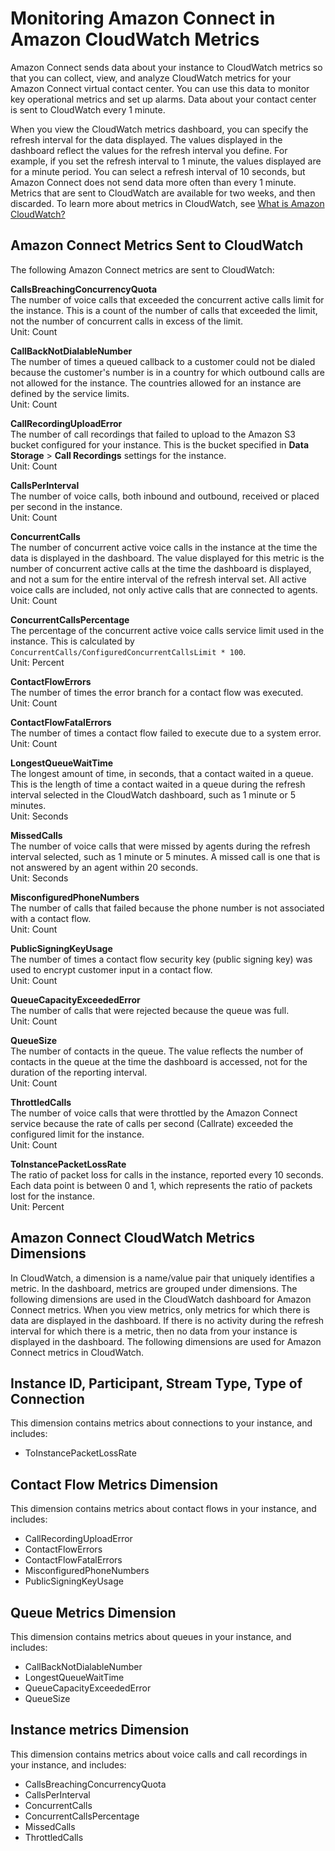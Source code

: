 # Monitoring Amazon Connect in Amazon CloudWatch Metrics<a name="monitoring-cloudwatch"></a>

Amazon Connect sends data about your instance to CloudWatch metrics so that you can collect, view, and analyze CloudWatch metrics for your Amazon Connect virtual contact center\. You can use this data to monitor key operational metrics and set up alarms\. Data about your contact center is sent to CloudWatch every 1 minute\.

When you view the CloudWatch metrics dashboard, you can specify the refresh interval for the data displayed\. The values displayed in the dashboard reflect the values for the refresh interval you define\. For example, if you set the refresh interval to 1 minute, the values displayed are for a minute period\. You can select a refresh interval of 10 seconds, but Amazon Connect does not send data more often than every 1 minute\. Metrics that are sent to CloudWatch are available for two weeks, and then discarded\. To learn more about metrics in CloudWatch, see [What is Amazon CloudWatch?](https://docs.aws.amazon.com/AmazonCloudWatch/latest/monitoring/)

## Amazon Connect Metrics Sent to CloudWatch<a name="connect-metrics-cloudwatch"></a>

The following Amazon Connect metrics are sent to CloudWatch:

**CallsBreachingConcurrencyQuota**  
The number of voice calls that exceeded the concurrent active calls limit for the instance\. This is a count of the number of calls that exceeded the limit, not the number of concurrent calls in excess of the limit\.  
Unit: Count

**CallBackNotDialableNumber**  
The number of times a queued callback to a customer could not be dialed because the customer's number is in a country for which outbound calls are not allowed for the instance\. The countries allowed for an instance are defined by the service limits\.  
Unit: Count

**CallRecordingUploadError**  
The number of call recordings that failed to upload to the Amazon S3 bucket configured for your instance\. This is the bucket specified in **Data Storage** > **Call Recordings** settings for the instance\.  
Unit: Count

**CallsPerInterval**  
The number of voice calls, both inbound and outbound, received or placed per second in the instance\.  
Unit: Count

**ConcurrentCalls**  
The number of concurrent active voice calls in the instance at the time the data is displayed in the dashboard\. The value displayed for this metric is the number of concurrent active calls at the time the dashboard is displayed, and not a sum for the entire interval of the refresh interval set\. All active voice calls are included, not only active calls that are connected to agents\.  
Unit: Count

**ConcurrentCallsPercentage**  
The percentage of the concurrent active voice calls service limit used in the instance\. This is calculated by `ConcurrentCalls/ConfiguredConcurrentCallsLimit * 100`\.  
Unit: Percent

**ContactFlowErrors**  
The number of times the error branch for a contact flow was executed\.  
Unit: Count

**ContactFlowFatalErrors**  
The number of times a contact flow failed to execute due to a system error\.  
Unit: Count

**LongestQueueWaitTime**  
The longest amount of time, in seconds, that a contact waited in a queue\. This is the length of time a contact waited in a queue during the refresh interval selected in the CloudWatch dashboard, such as 1 minute or 5 minutes\.  
Unit: Seconds

**MissedCalls**  
The number of voice calls that were missed by agents during the refresh interval selected, such as 1 minute or 5 minutes\. A missed call is one that is not answered by an agent within 20 seconds\.  
Unit: Seconds

**MisconfiguredPhoneNumbers**  
The number of calls that failed because the phone number is not associated with a contact flow\.  
Unit: Count

**PublicSigningKeyUsage**  
The number of times a contact flow security key \(public signing key\) was used to encrypt customer input in a contact flow\.  
Unit: Count

**QueueCapacityExceededError**  
The number of calls that were rejected because the queue was full\.  
Unit: Count

**QueueSize**  
The number of contacts in the queue\. The value reflects the number of contacts in the queue at the time the dashboard is accessed, not for the duration of the reporting interval\.  
Unit: Count

**ThrottledCalls**  
The number of voice calls that were throttled by the Amazon Connect service because the rate of calls per second \(Callrate\) exceeded the configured limit for the instance\.  
Unit: Count

**ToInstancePacketLossRate**  
The ratio of packet loss for calls in the instance, reported every 10 seconds\. Each data point is between 0 and 1, which represents the ratio of packets lost for the instance\.  
Unit: Percent

## Amazon Connect CloudWatch Metrics Dimensions<a name="connect-cloudwatch-dimensions"></a>

In CloudWatch, a dimension is a name/value pair that uniquely identifies a metric\. In the dashboard, metrics are grouped under dimensions\. The following dimensions are used in the CloudWatch dashboard for Amazon Connect metrics\. When you view metrics, only metrics for which there is data are displayed in the dashboard\. If there is no activity during the refresh interval for which there is a metric, then no data from your instance is displayed in the dashboard\. The following dimensions are used for Amazon Connect metrics in CloudWatch\.

## Instance ID, Participant, Stream Type, Type of Connection<a name="stream-type-dimension"></a>

This dimension contains metrics about connections to your instance, and includes:
+ ToInstancePacketLossRate

## Contact Flow Metrics Dimension<a name="contact-flow-dimension"></a>

This dimension contains metrics about contact flows in your instance, and includes:
+ CallRecordingUploadError
+ ContactFlowErrors
+ ContactFlowFatalErrors
+ MisconfiguredPhoneNumbers
+ PublicSigningKeyUsage

## Queue Metrics Dimension<a name="queue-metrics-dimension"></a>

This dimension contains metrics about queues in your instance, and includes:
+ CallBackNotDialableNumber
+ LongestQueueWaitTime
+ QueueCapacityExceededError
+  QueueSize 

## Instance metrics Dimension<a name="instance-metrics-dimension"></a>

This dimension contains metrics about voice calls and call recordings in your instance, and includes:
+ CallsBreachingConcurrencyQuota
+ CallsPerInterval
+ ConcurrentCalls
+ ConcurrentCallsPercentage
+ MissedCalls
+ ThrottledCalls 